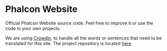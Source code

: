 # Phalcon Website

Official Phalcon Website source code. Feel free to improve it or use the code in your own projects.

We are using [Crowdin](https://crowdin.com/), to handle all the words or sentences that need to be translated for this site.
The project repository is located [here](https://crowdin.com/project/phalcon-website).

